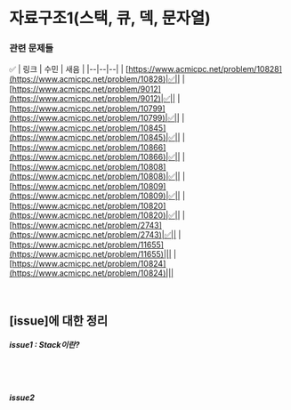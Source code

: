 
# 자료구조1(스택, 큐, 덱, 문자열)

### 관련 문제들
✅
| 링크 | 수민 | 새음  |
|--|--|--|
| [https://www.acmicpc.net/problem/10828](https://www.acmicpc.net/problem/10828)|✅||
| [https://www.acmicpc.net/problem/9012](https://www.acmicpc.net/problem/9012)|✅||
| [https://www.acmicpc.net/problem/10799](https://www.acmicpc.net/problem/10799)|✅||
| [https://www.acmicpc.net/problem/10845](https://www.acmicpc.net/problem/10845)|✅||
| [https://www.acmicpc.net/problem/10866](https://www.acmicpc.net/problem/10866)|✅||
| [https://www.acmicpc.net/problem/10808](https://www.acmicpc.net/problem/10808)|✅||
| [https://www.acmicpc.net/problem/10809](https://www.acmicpc.net/problem/10809)|✅||
| [https://www.acmicpc.net/problem/10820](https://www.acmicpc.net/problem/10820)|✅||
| [https://www.acmicpc.net/problem/2743](https://www.acmicpc.net/problem/2743)|✅||
| [https://www.acmicpc.net/problem/11655](https://www.acmicpc.net/problem/11655)|||
| [https://www.acmicpc.net/problem/10824](https://www.acmicpc.net/problem/10824)|||
   

<br>

## [issue]에 대한 정리

##### issue1 : Stack이란?



<br>
<br>

##### issue2 

